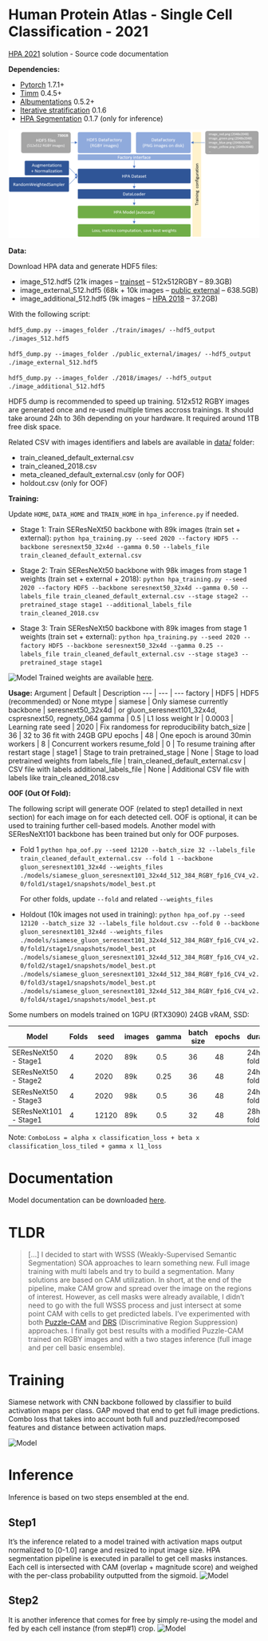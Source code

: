 # Human Protein Atlas - Single Cell Classification - 2021
[HPA 2021](https://www.kaggle.com/c/hpa-single-cell-image-classification/leaderboard) solution - Source code documentation

**Dependencies:**
- [Pytorch](https://pytorch.org) 1.7.1+
- [Timm](https://github.com/rwightman/pytorch-image-models) 0.4.5+
- [Albumentations](https://github.com/albumentations-team/albumentations) 0.5.2+
- [Iterative stratification](https://github.com/trent-b/iterative-stratification) 0.1.6
- [HPA Segmentation](https://github.com/CellProfiling/HPA-Cell-Segmentation) 0.1.7 (only for inference)

![Model](resources/training_code.png)

**Data:**

Download HPA data and generate HDF5 files:
- image_512.hdf5 (21k images – [trainset](https://www.kaggle.com/c/hpa-single-cell-image-classification/data) – 512x512RGBY – 89.3GB)
- image_external_512.hdf5 (68k + 10k images – [public external](https://www.kaggle.com/lnhtrang/hpa-public-data-download-and-hpacellseg) – 638.5GB)
- image_additional_512.hdf5 (9k images – [HPA 2018](https://console.cloud.google.com/storage/browser/kaggle-human-protein-atlas) – 37.2GB)

With the following script:

```hdf5_dump.py --images_folder ./train/images/ --hdf5_output ./images_512.hdf5```

```hdf5_dump.py --images_folder ./public_external/images/ --hdf5_output ./image_external_512.hdf5```

```hdf5_dump.py --images_folder ./2018/images/ --hdf5_output ./image_additional_512.hdf5```

HDF5 dump is recommended to speed up training. 512x512 RGBY images are generated once and re-used multiple times accross trainings. It should take around 24h to 36h depending on your hardware. It required around 1TB free disk space.

Related CSV with images identifiers and labels are available in [data/](data/) folder:
- train_cleaned_default_external.csv
- train_cleaned_2018.csv
- meta_cleaned_default_external.csv (only for OOF)
- holdout.csv (only for OOF)

**Training:**

Update ```HOME```,  ```DATA_HOME``` and ```TRAIN_HOME``` in ```hpa_inference.py``` if needed.

- Stage 1: Train SEResNeXt50 backbone with 89k images (train set + external):
  ```python hpa_training.py --seed 2020 --factory HDF5 --backbone seresnext50_32x4d --gamma 0.50 --labels_file train_cleaned_default_external.csv```
 
- Stage 2: Train SEResNeXt50 backbone with 98k images from stage 1 weights (train set + external + 2018):
  ```python hpa_training.py --seed 2020 --factory HDF5 --backbone seresnext50_32x4d --gamma 0.50 --labels_file train_cleaned_default_external.csv --stage stage2 --pretrained_stage stage1 --additional_labels_file train_cleaned_2018.csv```
 
- Stage 3: Train SEResNeXt50 backbone with 89k images from stage 1 weights (train set + external):
 ```python hpa_training.py --seed 2020 --factory HDF5 --backbone seresnext50_32x4d --gamma 0.25 --labels_file train_cleaned_default_external.csv --stage stage3 --pretrained_stage stage1```

![Model](resources/data.png)
Trained weights are available [here](https://www.kaggle.com/mpware/hpa-models).

**Usage:**
Argument | Default | Description
--- | --- | --- 
factory | HDF5 | HDF5 (recommended) or None
mtype | siamese | Only siamese currently
backbone | seresnext50_32x4d | or gluon_seresnext101_32x4d, cspresnext50, regnety_064
gamma | 0.5 | L1 loss weight
lr | 0.0003 | Learning rate
seed | 2020 | Fix randomess for reproducibility
batch_size | 36 | 32 to 36 fit with 24GB GPU
epochs | 48 | One epoch is around 30min
workers | 8  | Concurrent workers
resume_fold | 0 | To resume training after restart
stage | stage1 | Stage to train
pretrained_stage | None | Stage to load pretrained weights from
labels_file | train_cleaned_default_external.csv | CSV file with labels
additional_labels_file | None | Additional CSV file with labels like train_cleaned_2018.csv


**OOF (Out Of Fold):**

The following script will generate OOF (related to step1 detailled in next section) for each image on for each detected cell. 
OOF is optional, it can be used to training further cell-based models.
Another model with SEResNeXt101 backbone has been trained but only for OOF purposes.

- Fold 1
   ```python hpa_oof.py --seed 12120 --batch_size 32 --labels_file train_cleaned_default_external.csv --fold 1 --backbone gluon_seresnext101_32x4d --weights_files ./models/siamese_gluon_seresnext101_32x4d_512_384_RGBY_fp16_CV4_v2.0/fold1/stage1/snapshots/model_best.pt ```
   
   For other folds, update ```--fold``` and related ```--weights_files```

- Holdout (10k images not used in training):
   ```python hpa_oof.py --seed 12120 --batch_size 32 --labels_file holdout.csv --fold 0 --backbone gluon_seresnext101_32x4d --weights_files ./models/siamese_gluon_seresnext101_32x4d_512_384_RGBY_fp16_CV4_v2.0/fold1/stage1/snapshots/model_best.pt ./models/siamese_gluon_seresnext101_32x4d_512_384_RGBY_fp16_CV4_v2.0/fold2/stage1/snapshots/model_best.pt ./models/siamese_gluon_seresnext101_32x4d_512_384_RGBY_fp16_CV4_v2.0/fold3/stage1/snapshots/model_best.pt ./models/siamese_gluon_seresnext101_32x4d_512_384_RGBY_fp16_CV4_v2.0/fold4/stage1/snapshots/model_best.pt ```

Some numbers on models trained on 1GPU (RTX3090) 24GB vRAM, SSD:

Model | Folds | seed | images | gamma | batch size | epochs | duration
--- | --- | --- | --- | --- | --- | --- | ---
SEResNeXt50 - Stage1 | 4 | 2020 | 89k | 0.5 | 36 | 48 | 24h per fold
SEResNeXt50 - Stage2 | 4 | 2020 | 89k | 0.25 | 36 | 48 | 24h per fold
SEResNeXt50 - Stage3 | 4 | 2020 | 98k | 0.5 | 36 | 48 | 24h per fold
SEResNeXt101 - Stage1 | 4 | 12120 | 89k | 0.5 | 32 | 48 | 28h per fold

Note: ```ComboLoss = alpha x classification_loss + beta x classification_loss_tiled + gamma x l1_loss```

# Documentation

Model documentation can be downloaded [here](resources/HPA-2021-documentation.pdf).

# TLDR

> [...] I decided to start with WSSS (Weakly-Supervised Semantic Segmentation) SOA approaches to learn something new. Full image training with multi labels and try to build a segmentation. Many solutions are based on CAM utilization. In short, at the end of the pipeline, make CAM grow and spread over the image on the regions of interest.  However, as cell masks were already available, I didn’t need to go with the full WSSS process and just intersect at some point CAM with cells to get predicted labels. I’ve experimented with both [Puzzle-CAM](https://arxiv.org/pdf/2101.11253.pdf) and [DRS](https://arxiv.org/pdf/2103.07246.pdf) (Discriminative Region Suppression) approaches. I finally got best results with a modified Puzzle-CAM trained on RGBY images and with a two stages inference (full image and per cell basic ensemble). 

# Training

Siamese network with CNN backbone followed by classifier to build activation maps per class. GAP moved that end to get full image predictions. Combo loss that takes into account both full and puzzled/recomposed features and distance between activation maps. 

![Model](resources/training.png)

# Inference
Inference is based on two steps ensembled at the end. 

## Step1
It’s the inference related to a model trained with activation maps output normalized to [0-1.0] range and resized to input image size. HPA segmentation pipeline is executed in parallel to get cell masks instances. Each cell is intersected with CAM (overlap + magnitude score) and weighed with the per-class probability outputted from the sigmoid.
![Model](resources/inference_step1.png)

## Step2
It is another inference that comes for free by simply re-using the model and fed by each cell instance (from step#1) crop.
![Model](resources/inference_step2.png)
